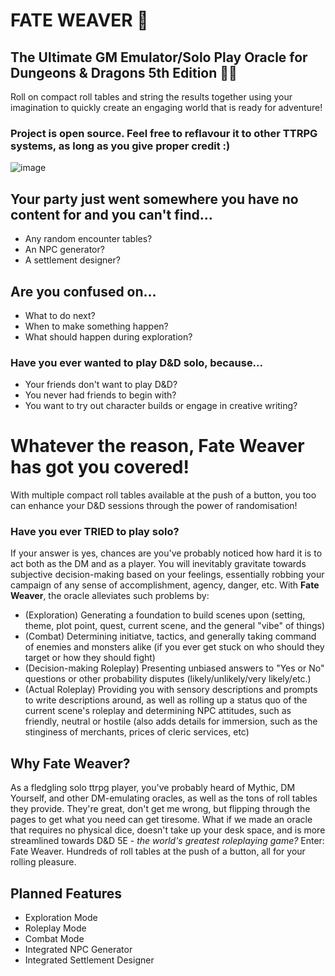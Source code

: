 # FATE WEAVER 🎲
## The Ultimate GM Emulator/Solo Play Oracle for Dungeons & Dragons 5th Edition 🧙‍♂️
Roll on compact roll tables and string the results together using your imagination to quickly create an engaging world that is ready for adventure!
### Project is open source. Feel free to reflavour it to other TTRPG systems, as long as you give proper credit :)
![image](https://github.com/Michal-J-Kanios/fateweaver_oracle/assets/92123240/e1273696-638b-4f68-b0be-767e792268e6)

## Your party just went somewhere you have no content for and you can't find...
- Any random encounter tables?
- An NPC generator?
- A settlement designer?
## Are you confused on...
- What to do next?
- When to make something happen?
- What should happen during exploration?
### Have you ever wanted to play D&D solo, because...
- Your friends don't want to play D&D?
- You never had friends to begin with?
- You want to try out character builds or engage in creative writing?
# Whatever the reason, Fate Weaver has got you covered!
With multiple compact roll tables available at the push of a button, you too can enhance your D&D sessions through the power of randomisation!
### Have you ever TRIED to play solo?
  If your answer is yes, chances are you've probably noticed how hard it is to act both as the DM and as a player.
You will inevitably gravitate towards subjective decision-making based on your feelings, essentially robbing your campaign of any sense of accomplishment, agency, danger, etc.
With **Fate Weaver**, the oracle alleviates such problems by:
- (Exploration) Generating a foundation to build scenes upon (setting, theme, plot point, quest, current scene, and the general "vibe" of things)
- (Combat) Determining initiatve, tactics, and generally taking command of enemies and monsters alike (if you ever get stuck on who should they target or how they should fight)
- (Decision-making Roleplay) Presenting unbiased answers to "Yes or No" questions or other probability disputes (likely/unlikely/very likely/etc.)
- (Actual Roleplay) Providing you with sensory descriptions and prompts to write descriptions around, as well as rolling up a status quo of the current scene's roleplay and determining NPC attitudes, such as friendly, neutral or hostile (also adds details for immersion, such as the stinginess of merchants, prices of cleric services, etc)
  
## Why Fate Weaver?
  As a fledgling solo ttrpg player, you've probably heard of Mythic, DM Yourself, and other DM-emulating oracles, as well as the tons of roll tables they provide. They're great, don't get me wrong, but flipping through the pages to get what you need can get tiresome. What if we made an oracle that requires no physical dice, doesn't take up your desk space, and is more streamlined towards D&D 5E - *the world's greatest roleplaying game?* Enter: Fate Weaver. Hundreds of roll tables at the push of a button, all for your rolling pleasure.

## Planned Features
- Exploration Mode
- Roleplay Mode
- Combat Mode
- Integrated NPC Generator
- Integrated Settlement Designer
